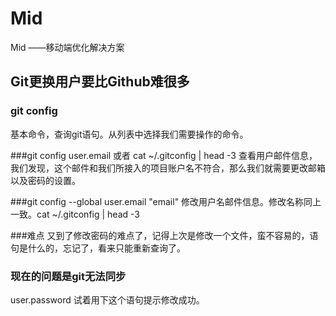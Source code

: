 # Mid
Mid ——移动端优化解决方案

## Git更换用户要比Github难很多

### git config
基本命令，查询git语句。从列表中选择我们需要操作的命令。

###git config user.email  或者  cat ~/.gitconfig | head -3 
查看用户邮件信息，我们发现，这个邮件和我们所接入的项目账户名不符合，那么我们就需要更改邮箱以及密码的设置。

###git config --global user.email "email"
修改用户名邮件信息。修改名称同上一致。cat ~/.gitconfig | head -3 

###难点
又到了修改密码的难点了，记得上次是修改一个文件，蛮不容易的，语句是什么的，忘记了，看来只能重新查询了。

### 现在的问题是git无法同步
user.password
试着用下这个语句提示修改成功。  



